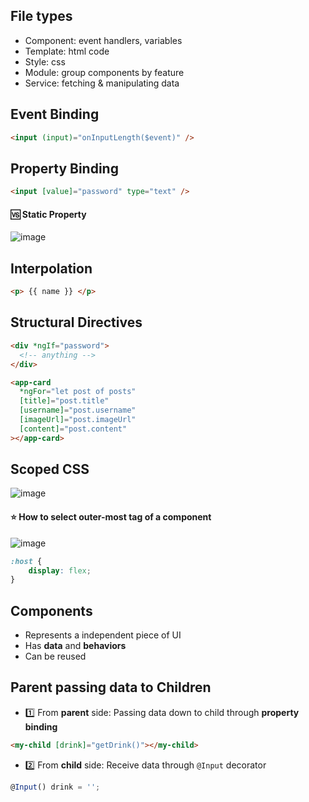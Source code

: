 ## File types
- Component: event handlers, variables
- Template: html code
- Style: css
- Module: group components by feature
- Service: fetching & manipulating data

## Event Binding
```html
<input (input)="onInputLength($event)" />
```

## Property Binding
```html
<input [value]="password" type="text" />
```
#### 🆚 Static Property
![image](https://user-images.githubusercontent.com/28957748/126030006-fd763846-d052-4998-9b30-3ec0d72f5111.png)

## Interpolation
```html
<p> {{ name }} </p>
```

## Structural Directives
```html
<div *ngIf="password">
  <!-- anything -->
</div>
```

```html
<app-card 
  *ngFor="let post of posts"
  [title]="post.title" 
  [username]="post.username" 
  [imageUrl]="post.imageUrl" 
  [content]="post.content"
></app-card>
```

## Scoped CSS

![image](https://user-images.githubusercontent.com/28957748/126029192-5e9144de-08be-4729-89e6-9dde3ac21273.png)

#### ⭐ How to select outer-most tag of a component
![image](https://user-images.githubusercontent.com/28957748/126029592-b2d5dff7-1a3f-490f-866b-debea8999fdf.png)
```css
:host {
    display: flex;
}
```


## Components
- Represents a independent piece of UI
- Has __data__ and __behaviors__
- Can be reused

## Parent passing data to Children
- :one: From __parent__ side: Passing data down to child through __property binding__
```html
<my-child [drink]="getDrink()"></my-child>
```

- :two: From __child__ side: Receive data through `@Input` decorator
```js
@Input() drink = '';
```

